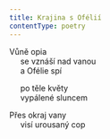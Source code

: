 ```yaml
---
title: Krajina s Ofélií
contentType: poetry
---
```


<section>

Vůně opia  
     se vznáší nad vanou  
     a Ofélie spí

     po těle květy  
     vypálené sluncem

</section>

<section>

Přes okraj vany  
     visí urousaný cop

</section>
